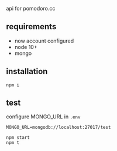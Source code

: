 api for pomodoro.cc

## requirements

- now account configured
- node 10+
- mongo

## installation

```
npm i
```

## test

configure MONGO_URL in `.env`

`MONGO_URL=mongodb://localhost:27017/test`

```
npm start
npm t
```
